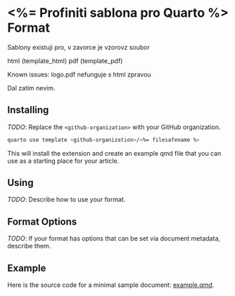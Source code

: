 # <%= Profiniti sablona pro Quarto %> Format


Sablony existuji pro, v zavorce je vzorovz soubor 

html (template_html)
pdf (template_pdf)

Known issues:
logo.pdf nefunguje s html zpravou

Dal zatim nevim.

## Installing

*TODO*: Replace the `<github-organization>` with your GitHub organization.

```bash
quarto use template <github-organization>/<%= filesafename %>
```

This will install the extension and create an example qmd file that you can use as a starting place for your article.

## Using

*TODO*: Describe how to use your format.

## Format Options

*TODO*: If your format has options that can be set via document metadata, describe them.

## Example

Here is the source code for a minimal sample document: [example.qmd](example.qmd).
